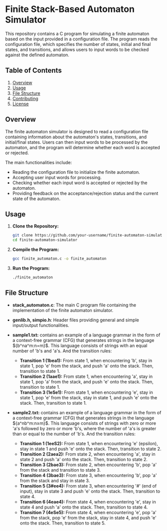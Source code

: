 # Finite Stack-Based Automaton Simulator

This repository contains a C program for simulating a finite automaton based on the input provided in a configuration file. The program reads the configuration file, which specifies the number of states, initial and final states, and transitions, and allows users to input words to be checked against the defined automaton.

## Table of Contents

1. [Overview](#overview)
2. [Usage](#usage)
3. [File Structure](#file-structure)
4. [Contributing](#contributing)
5. [License](#license)

## Overview

The finite automaton simulator is designed to read a configuration file containing information about the automaton's states, transitions, and initial/final states. Users can then input words to be processed by the automaton, and the program will determine whether each word is accepted or rejected.

The main functionalities include:
- Reading the configuration file to initialize the finite automaton.
- Accepting user input words for processing.
- Checking whether each input word is accepted or rejected by the automaton.
- Providing feedback on the acceptance/rejection status and the current state of the automaton.

## Usage

1. **Clone the Repository:**
   ```bash
   git clone https://github.com/your-username/finite-automaton-simulator.git
   cd finite-automaton-simulator
   
2. **Compile the Program:**
   ```bash
   gcc finite_automaton.c -o finite_automaton

3. **Run the Program:**
   ```bash
   ./finite_automaton

## File Structure
    
  * **stack_automaton.c**: The main C program file containing the implementation of the finite automaton simulator.
  
  * **genlib.h, simpio.h**: Header files providing general and simple input/output functionalities.
    
  - **sample1.txt:** contains an example of a language grammar in the form of a context-free grammar (CFG) that generates strings in the language $\{b^na^m:n=m}$. This language consists of strings with an equal number of 'b's and 'a's.
    And the transition rules:
     * **Transition 1 (1bea1):** From state 1, when encountering 'b', stay in state 1, pop 'e' from the stack, and push 'a' onto the stack. Then, transition to state 1.
     * **Transition 2 (1aae1):** From state 1, when encountering 'a', stay in state 1, pop 'a' from the stack, and push 'e' onto the stack. Then, transition to state 1.
     * **Transition 3 (1eSe1):** From state 1, when encountering 'e', stay in state 1, pop 'e' from the stack, stay in state 1, and push 'e' onto the stack. Then, transition to state 1.
       
  - **sample2.txt:** contains an example of a language grammar in the form of a context-free grammar (CFG) that generates strings in the language $\{a^nb^m:n≥m}$. This language consists of strings with zero or more 'a's followed by zero or more       'b's, where the number of 'a's is greater than or equal to the number of 'b's.
    And the transition rules:

     * **Transition 1 (1eeS2):** From state 1, when encountering 'e' (epsilon), stay in state 1 and push 'e' onto the stack. Then, transition to state 2.
     * **Transition 2 (2aea2):** From state 2, when encountering 'a', stay in state 2 and push 'a' onto the stack. Then, transition to state 2.
     * **Transition 3 (2bae3):** From state 2, when encountering 'b', pop 'a' from the stack and transition to state 3.
     * **Transition 4 (3bae3):** From state 3, when encountering 'b', pop 'a' from the stack and stay in state 3.
     * **Transition 5 (3#ee4):** From state 3, when encountering '#' (end of input), stay in state 3 and push 'e' onto the stack. Then, transition to state 4.
     * **Transition 6 (4eae4):** From state 4, when encountering 'e', stay in state 4 and push 'a' onto the stack. Then, transition to state 4.
     * **Transition 7 (4eSe5):** From state 4, when encountering 'e', pop 'a' from the stack, pop 'e' from the stack, stay in state 4, and push 'e' onto the stack. Then, transition to state 5.
    

   

